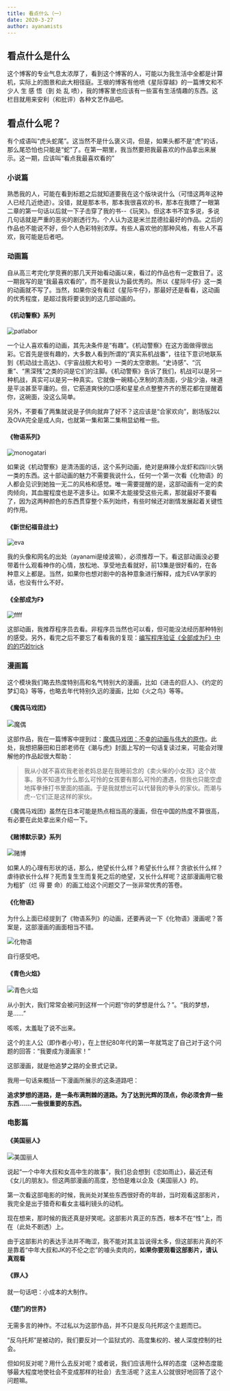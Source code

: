 ```yaml
---
title: 看点什么（一）
date: 2020-3-27
author: ayanamists
---
```


## 看点什么是什么

这个博客的专业气息太浓厚了，看到这个博客的人，可能以为我生活中全都是计算机，实际上的图景和此大相径庭。王垠的博客有他喷《星际穿越》的一篇博文和不少人 生 感 悟（到 处 乱 喷），我的博客里也应该有一些富有生活情趣的东西。这栏目就用来安利（和批评）各种文艺作品吧。

## 看点什么呢？

有个成语叫“虎头蛇尾”。这当然不是什么褒义词，但是，如果头都不是“虎”的话，那么尾恐怕也只能是“蛇”了。在第一期里，我当然要把我最喜欢的作品拿出来展示。这一期，应该叫“看点我最喜欢看的”

### 小说篇

熟悉我的人，可能在看到标题之后就知道要我在这个版块说什么（可惜这两年这种人已经几近绝迹）。没错，就是那本书，那本我很喜欢的书，那本在我瞟了一眼第二章的第一句话以后就一下子击穿了我的书--《玩笑》。但这本书不宜多说，多说几句话就是严重的恶劣的剧透行为。个人认为这是米兰昆德拉最好的作品。之后的作品也不能说不好，但个人色彩特别浓厚。有些人喜欢他的那种风格，有些人不喜欢，我可能是后者吧。

### 动画篇

自从高三考完化学竞赛的那几天开始看动画以来，看过的作品也有一定数目了。这一期我写的是“我最喜欢看的”，而不是我认为最优秀的。所以《星际牛仔》这一类的动画就不写了。当然，如果你没有看过《星际牛仔》，那最好还是看看，这动画的优秀程度，是超过我将要谈到的这几部动画的。

#### 《机动警察》系列

![patlabor](https://akcp.kanfanba.com/wp-content/uploads/2019/11/%E6%9C%BA%E5%8A%A8%E8%AD%A6%E5%AF%9F-%E4%B8%9C%E4%BA%AC%E6%AF%81%E7%81%AD%E6%88%98.jpg)

一个让人喜欢看的动画，其先决条件是“有趣”。《机动警察》在这方面做得很出彩。它首先是很有趣的，大多数人看到所谓的“真实系机战番”，往往下意识地联系到《机动战士高达》、《宇宙战舰大和号》一类的太空歌剧。“史诗感”、“沉重”、“黑深残”之类的词是它们的注脚。《机动警察》告诉了我们，机战可以是另一种机战，真实可以是另一种真实。它就像一碗精心烹制的清汤面，少盐少油，味道是平淡甚至平庸的。但，它筋道爽快的口感和星星点点整整齐齐的葱花都在提醒着你，这碗面，没这么简单。

另外，不要看了两集就说是子供向就弃了好不？这应该是“合家欢向”，剧场版2以及OVA完全是成人向，也就第一集和第二集稍显幼稚一些。

#### 《物语系列》

![monogatari](https://pic.downk.cc/item/5e7f4ec8504f4bcb04885881.jpg)

如果说《机动警察》是清汤面的话，这个系列动画，绝对是麻辣小龙虾和四川火锅一类的东西。这十部动画的魅力不需要我说什么，任何一个第一次看《化物语》的人都会见识到她独一无二的风格和感觉。唯一需要提醒的是，这部动画有一定的卖肉倾向，其血腥程度也是不遑多让。如果不太能接受这些元素，那就最好不要看了，因为这两种颜色的东西贯穿整个系列始终，有些时候还对剧情发展起着关键性的作用。

#### 《新世纪福音战士》

![eva](https://cdn.vox-cdn.com/thumbor/SYiIF-623aJEsMLH5ceEnGWWQXw=/0x0:1280x1205/1200x800/filters:focal(514x213:718x417)/cdn.vox-cdn.com/uploads/chorus_image/image/64060202/tumblr_nzss2qZIyT1suxi1yo1_1280.0.jpg)

我的头像和网名的出处（ayanami是绫波嘛），必须推荐一下。看这部动画没必要带着什么观看神作的心情，放松地、享受地去看就好，前13集是很好看的，在各种意义上都是。当然，如果你也想对剧中的各种意象进行解释，成为EVA学家的话，也没有什么不好。

#### 《全部成为F》

![ffff](https://pic.downk.cc/item/5e7f507e504f4bcb0489ef81.jpg)

这部动画，我推荐程序员去看。非程序员当然也可以看，但可能没法经历那种特别的感受。另外，看完之后不要忘了看看我的复现：[编写程序验证《全部成为F》中的的巧妙trick](https://ayanamists.github.io/index.php/2019/07/25/ffff/)

### 漫画篇

这个模块我们略去热度特别高和名气特别大的漫画，比如《进击的巨人》、《约定的梦幻岛》等等，也略去年代特别久远的漫画，比如《火之鸟》等等。

#### 《魔偶马戏团》

![魔偶](https://pic.downk.cc/item/5e7f5042504f4bcb0489be61.jpg)

这部作品，我在一篇博客中提到过：[魔偶马戏团：不幸的动画与伟大的原作](https://ayanamists.github.io/index.php/2019/07/17/maxituan/)。此处，我想把藤田和日郎老师在《潮与虎》封面上写的一句话复读过来，可能会对理解他的作品起很大帮助：

> 我从小就不喜欢我老爸老妈总是在我睡前念的《卖火柴的小女孩》这个故事。我不知道为什么那么可怜的女孩要有那么可怜的遭遇，但我也只能空虚地挥拳捶打书里面的插画。于是我就想出可以代替我的拳头的家伙。而潮与虎--它们正是这样的家伙。

《魔偶马戏团》虽然在日本可能是热点相当高的漫画，但在中国的热度不算很高，有必要在此处拿出来介绍一下。

#### 《赌博默示录》系列

![赌博](https://pic.downk.cc/item/5e7f50c3504f4bcb048a28bb.jpg)

如果人的心理有形状的话，那么，绝望长什么样？希望长什么样？贪欲长什么样？虐待欲长什么样？死而复生生而复死之后的绝望，又长什么样呢？这部漫画用它极为粗犷（烂 得 要 命）的画工给这个问题交了一张非常优秀的答卷。

#### 《化物语》

为什么上面已经提到了《物语系列》的动画，还要再说一下《化物语》漫画呢？答案是，这部漫画的画面相当不错。

![化物语](https://pic.downk.cc/item/5e7f45ee504f4bcb047fc2ba.jpg)

自行感受吧。

#### 《青色火焰》

![青色火焰](https://encrypted-tbn0.gstatic.com/images?q=tbn%3AANd9GcTUPc8YqcQv3kWSkQU9bNhoSu7q-DeHNyY08aYoa06PggTvyFEM)

从小到大，我们常常会被问到这样一个问题“你的梦想是什么？”。“我的梦想，是……”

咳咳，太羞耻了说不出来。

这个的主人公（即作者小号），在上世纪80年代的第一年就笃定了自己对于这个问题的回答：“我要成为漫画家！”

这部漫画，就是他追梦之路的全景式记录。

我用一句话来概括一下漫画所展示的这条道路吧：

**追求梦想的道路，是一条布满荆棘的道路。为了达到光辉的顶点，你必须舍弃一些东西……一些很重要的东西。**

### 电影篇

#### 《美国丽人》

![美国丽人](https://pic.downk.cc/item/5e7f5203504f4bcb048b3dba.jpg)

说起“一个中年大叔和女高中生的故事”，我们总会想到《恋如雨止》，最近还有《女儿的朋友》。但这两部漫画的高度，恐怕是难以企及《美国丽人》的。

第一次看这部电影的时候，我尚处对某些东西很好奇的年龄，当时观看这部影片，我完全是出于猎奇和看女主福利镜头的动机。

现在想来，那时候的我还真是好笑呢。这部影片真正的东西，根本不在“性”上，而在（此处不剧透）上。

由于这部影片的表达手法并不晦涩，我不能对其主旨说得太多，但这部影片真的不是靠着“中年大叔和JK的不伦之恋”的噱头卖肉的，**如果你要观看这部影片，请认真观看**

#### 《罪人》

就一句话吧：小成本的大制作。

#### 《楚门的世界》

无需多言的神作。不过私以为这部作品，并不只是反乌托邦这个主题而已。

“反乌托邦”是被动的，我们要反对一个监狱式的、高度集权的、被人深度控制的社会。

但如何反对呢？用什么去反对呢？或者说，我们应该用什么样的态度（这种态度能够最大程度地使社会不变成那样的社会）去生活呢？这主人公就很好地回答了这个问题嘛。
